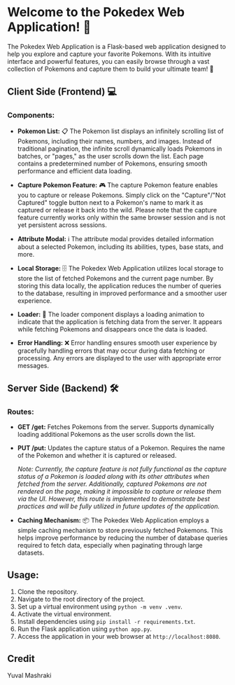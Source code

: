 # Welcome to the Pokedex Web Application! 🌟

The Pokedex Web Application is a Flask-based web application designed to help you explore and capture your favorite Pokemons. With its intuitive interface and powerful features, you can easily browse through a vast collection of Pokemons and capture them to build your ultimate team! 🚀

## Client Side (Frontend) 💻

### Components:

- **Pokemon List:** 📋 The Pokemon list displays an infinitely scrolling list of Pokemons, including their names, numbers, and images. Instead of traditional pagination, the infinite scroll dynamically loads Pokemons in batches, or "pages," as the user scrolls down the list. Each page contains a predetermined number of Pokemons, ensuring smooth performance and efficient data loading.

- **Capture Pokemon Feature:** 🎮 The capture Pokemon feature enables you to capture or release Pokemons. Simply click on the "Capture"/"Not Captured" toggle button next to a Pokemon's name to mark it as captured or release it back into the wild. Please note that the capture feature currently works only within the same browser session and is not yet persistent across sessions.

- **Attribute Modal:** ℹ️ The attribute modal provides detailed information about a selected Pokemon, including its abilities, types, base stats, and more.

- **Local Storage:** 🗄️ The Pokedex Web Application utilizes local storage to store the list of fetched Pokemons and the current page number. By storing this data locally, the application reduces the number of queries to the database, resulting in improved performance and a smoother user experience.

- **Loader:** 🔄 The loader component displays a loading animation to indicate that the application is fetching data from the server. It appears while fetching Pokemons and disappears once the data is loaded.

- **Error Handling:** ❌ Error handling ensures smooth user experience by gracefully handling errors that may occur during data fetching or processing. Any errors are displayed to the user with appropriate error messages.

## Server Side (Backend) 🛠️

### Routes:

- **GET /get:** Fetches Pokemons from the server. Supports dynamically loading additional Pokemons as the user scrolls down the list.

- **PUT /put:** Updates the capture status of a Pokemon. Requires the name of the Pokemon and whether it is captured or released. 

  *Note: Currently, the capture feature is not fully functional as the capture status of a Pokemon is loaded along with its other attributes when fetched from the server. Additionally, captured Pokemons are not rendered on the page, making it impossible to capture or release them via the UI. However, this route is implemented to demonstrate best practices and will be fully utilized in future updates of the application.*

- **Caching Mechanism:** 📦 The Pokedex Web Application employs a simple caching mechanism to store previously fetched Pokemons. This helps improve performance by reducing the number of database queries required to fetch data, especially when paginating through large datasets.

## Usage:

1. Clone the repository.
2. Navigate to the root directory of the project.
3. Set up a virtual environment using `python -m venv .venv`.
4. Activate the virtual environment.
5. Install dependencies using `pip install -r requirements.txt`.
6. Run the Flask application using `python app.py`.
7. Access the application in your web browser at `http://localhost:8080`.

## Credit

Yuval Mashraki